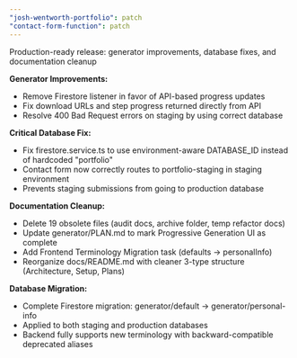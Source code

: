 ```yaml
---
"josh-wentworth-portfolio": patch
"contact-form-function": patch
---
```


Production-ready release: generator improvements, database fixes, and documentation cleanup

**Generator Improvements:**
- Remove Firestore listener in favor of API-based progress updates
- Fix download URLs and step progress returned directly from API
- Resolve 400 Bad Request errors on staging by using correct database

**Critical Database Fix:**
- Fix firestore.service.ts to use environment-aware DATABASE_ID instead of hardcoded "portfolio"
- Contact form now correctly routes to portfolio-staging in staging environment
- Prevents staging submissions from going to production database

**Documentation Cleanup:**
- Delete 19 obsolete files (audit docs, archive folder, temp refactor docs)
- Update generator/PLAN.md to mark Progressive Generation UI as complete
- Add Frontend Terminology Migration task (defaults → personalInfo)
- Reorganize docs/README.md with cleaner 3-type structure (Architecture, Setup, Plans)

**Database Migration:**
- Complete Firestore migration: generator/default → generator/personal-info
- Applied to both staging and production databases
- Backend fully supports new terminology with backward-compatible deprecated aliases
